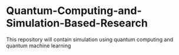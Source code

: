 # Quantum-Computing-and-Simulation-Based-Research
This repository will contain simulation using quantum computing and quantum machine learning
